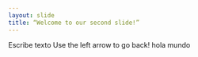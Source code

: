 ```yaml
---
layout: slide
title: “Welcome to our second slide!”
---
```

Escribe texto
Use the left arrow to go back!
hola mundo
